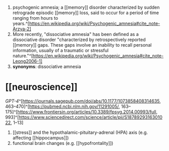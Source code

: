 1. psychogenic amnesia; a [[memory]] disorder characterized by sudden retrograde episodic [[memory]] loss, said to occur for a period of time ranging from hours to years.^[https://en.wikipedia.org/wiki/Psychogenic_amnesia#cite_note-Arzya-2]
2. More recently, "dissociative amnesia" has been defined as a dissociative disorder "characterized by retrospectively reported [[memory]] gaps. These gaps involve an inability to recall personal information, usually of a traumatic or stressful nature."^[https://en.wikipedia.org/wiki/Psychogenic_amnesia#cite_note-Leong2006-1]
3. **synonyms**: dissociative amnesia

# [[neuroscience]]
*GPT-4*^[https://journals.sagepub.com/doi/abs/10.1177/1073858408314635, 463–470]^[https://pubmed.ncbi.nlm.nih.gov/11291005/, 163–175]^[https://www.frontiersin.org/articles/10.3389/fpsyg.2014.00993/full, 993]^[https://www.sciencedirect.com/science/article/pii/S1878929316301022, 1–13]
1. [[stress]] and the hypothalamic-pituitary-adrenal (HPA) axis (e.g. affecting [[hippocampus]])
2. functional brain changes (e.g. [[hypofrontality]])